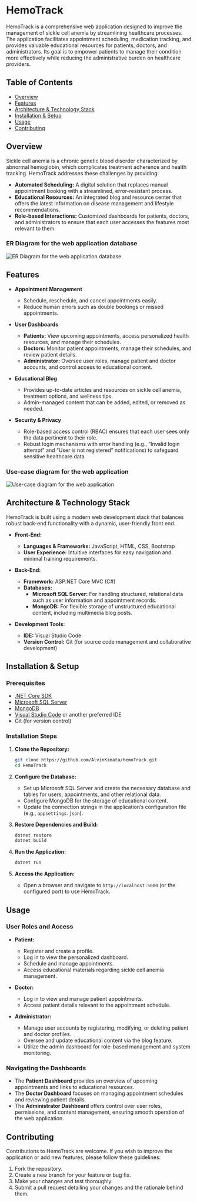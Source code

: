 # HemoTrack

HemoTrack is a comprehensive web application designed to improve the management of sickle cell anemia by streamlining healthcare processes. The application facilitates appointment scheduling, medication tracking, and provides valuable educational resources for patients, doctors, and administrators. Its goal is to empower patients to manage their condition more effectively while reducing the administrative burden on healthcare providers.

## Table of Contents

- [Overview](#overview)
- [Features](#features)
- [Architecture & Technology Stack](#architecture--technology-stack)
- [Installation & Setup](#installation--setup)
- [Usage](#usage)
- [Contributing](#contributing)


## Overview

Sickle cell anemia is a chronic genetic blood disorder characterized by abnormal hemoglobin, which complicates treatment adherence and health tracking. HemoTrack addresses these challenges by providing:

- **Automated Scheduling:** A digital solution that replaces manual appointment booking with a streamlined, error-resistant process.
- **Educational Resources:** An integrated blog and resource center that offers the latest information on disease management and lifestyle recommendations.
- **Role-based Interactions:** Customized dashboards for patients, doctors, and administrators to ensure that each user accesses the features most relevant to them.

### ER Diagram for the web application database
![ER Diagram for the web application database](https://github.com/user-attachments/assets/07008ae4-0ffd-48bd-884f-531af5cb04ff)

## Features

- **Appointment Management**
  - Schedule, reschedule, and cancel appointments easily.
  - Reduce human errors such as double bookings or missed appointments.
  
- **User Dashboards**
  - **Patients:** View upcoming appointments, access personalized health resources, and manage their schedules.
  - **Doctors:** Monitor patient appointments, manage their schedules, and review patient details.
  - **Administrator:** Oversee user roles, manage patient and doctor accounts, and control access to educational content.
  
- **Educational Blog**
  - Provides up-to-date articles and resources on sickle cell anemia, treatment options, and wellness tips.
  - Admin-managed content that can be added, edited, or removed as needed.
  
- **Security & Privacy**
  - Role-based access control (RBAC) ensures that each user sees only the data pertinent to their role.
  - Robust login mechanisms with error handling (e.g., “Invalid login attempt” and “User is not registered” notifications) to safeguard sensitive healthcare data.

### Use-case diagram for the web application
![Use-case diagram for the web application](https://github.com/user-attachments/assets/0c47f8ff-589e-4547-abe6-72df5dba8a7e)

## Architecture & Technology Stack

HemoTrack is built using a modern web development stack that balances robust back-end functionality with a dynamic, user-friendly front end.

- **Front-End:**  
  - **Languages & Frameworks:** JavaScript, HTML, CSS, Bootstrap  
  - **User Experience:** Intuitive interfaces for easy navigation and minimal training requirements.

- **Back-End:**  
  - **Framework:** ASP.NET Core MVC (C#)  
  - **Databases:**  
    - **Microsoft SQL Server:** For handling structured, relational data such as user information and appointment records.  
    - **MongoDB:** For flexible storage of unstructured educational content, including multimedia blog posts.

- **Development Tools:**  
  - **IDE:** Visual Studio Code  
  - **Version Control:** Git (for source code management and collaborative development)



## Installation & Setup

### Prerequisites

- [.NET Core SDK](https://dotnet.microsoft.com/download)
- [Microsoft SQL Server](https://www.microsoft.com/en-us/sql-server/sql-server-downloads)
- [MongoDB](https://www.mongodb.com/try/download/community)
- [Visual Studio Code](https://code.visualstudio.com/) or another preferred IDE
- Git (for version control)

### Installation Steps

1. **Clone the Repository:**

   ```bash
   git clone https://github.com/AlvinKimata/HemoTrack.git
   cd HemoTrack
   ```

2. **Configure the Database:**
   - Set up Microsoft SQL Server and create the necessary database and tables for users, appointments, and other relational data.
   - Configure MongoDB for the storage of educational content.
   - Update the connection strings in the application’s configuration file (e.g., `appsettings.json`).

3. **Restore Dependencies and Build:**

   ```bash
   dotnet restore
   dotnet build
   ```

4. **Run the Application:**

   ```bash
   dotnet run
   ```

5. **Access the Application:**
   - Open a browser and navigate to `http://localhost:5000` (or the configured port) to use HemoTrack.

## Usage

### User Roles and Access

- **Patient:**
  - Register and create a profile.
  - Log in to view the personalized dashboard.
  - Schedule and manage appointments.
  - Access educational materials regarding sickle cell anemia management.

- **Doctor:**
  - Log in to view and manage patient appointments.
  - Access patient details relevant to the appointment schedule.

- **Administrator:**
  - Manage user accounts by registering, modifying, or deleting patient and doctor profiles.
  - Oversee and update educational content via the blog feature.
  - Utilize the admin dashboard for role-based management and system monitoring.

### Navigating the Dashboards

- The **Patient Dashboard** provides an overview of upcoming appointments and links to educational resources.
- The **Doctor Dashboard** focuses on managing appointment schedules and reviewing patient details.
- The **Administrator Dashboard** offers control over user roles, permissions, and content management, ensuring smooth operation of the web application.



## Contributing

Contributions to HemoTrack are welcome. If you wish to improve the application or add new features, please follow these guidelines:

1. Fork the repository.
2. Create a new branch for your feature or bug fix.
3. Make your changes and test thoroughly.
4. Submit a pull request detailing your changes and the rationale behind them.
